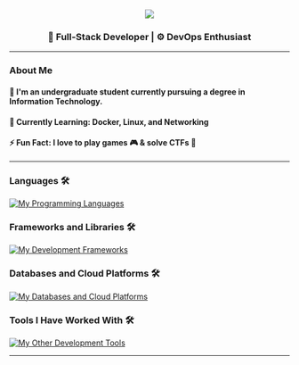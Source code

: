 <h1 align="center">
  <img src="https://readme-typing-svg.herokuapp.com/?font=Righteous&size=30&color=FFA500&center=true&vCenter=true&width=500&height=70&duration=3700&lines=Namaste🙏+I'm+Abhay;Welcome+to+My+Coding+Dojo+🥷🏻+!" /> 
</h1>

<h3 align="center">
  🚀 Full-Stack Developer | ⚙️ DevOps Enthusiast 
</h3>

<hr/>

### About Me

#### 🧠 **I'm an undergraduate student currently pursuing a degree in Information Technology.**
#### 🌱 **Currently Learning**: Docker, Linux, and Networking
#### ⚡ **Fun Fact**: I love to play games 🎮 & solve CTFs 🧩
<hr/>

### Languages 🛠 
[![My Programming Languages](https://skillicons.dev/icons?i=java,js,ts,python,cpp,html,css,bash,nodejs)](https://skillicons.dev)

### Frameworks and Libraries 🛠 
[![My Development Frameworks](https://skillicons.dev/icons?i=react,nextjs)](https://skillicons.dev)

### Databases and Cloud Platforms 🛠 
[![My Databases and Cloud Platforms](https://skillicons.dev/icons?i=mongodb,postgres,firebase,aws)](https://skillicons.dev)


### Tools I Have Worked With 🛠 
[![My Other Development Tools](https://skillicons.dev/icons?i=docker,figma,git,github,postman,linux,vscode,androidstudio,idea,pycharm,webstorm,sublime)](https://skillicons.dev)

<hr/>  

